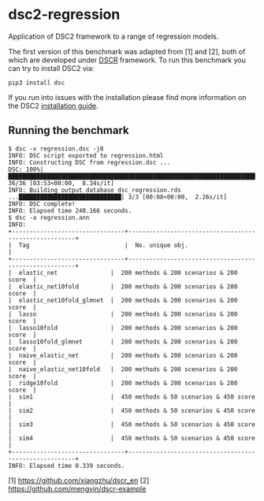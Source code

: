 # dsc2-regression
Application of DSC2 framework to a range of regression models.

The first version of this benchmark was adapted from [1] and [2], both of which are developed under [DSCR](https://github.com/stephens999/dscr) framework. To run this benchmark you can try to install DSC2 via:

```
pip3 install dsc
```
If you run into issues with the installation please find more information on the DSC2 [installation guide](https://stephenslab.github.io/dsc-wiki/installation.html). 

## Running the benchmark
```
$ dsc -x regression.dsc -j8
INFO: DSC script exported to regression.html
INFO: Constructing DSC from regression.dsc ...
DSC: 100%|██████████████████████████████████████████████████████████████████████| 36/36 [03:53<00:00,  8.34s/it]
INFO: Building output database dsc_regression.rds ...█████████████████████████████| 3/3 [00:08<00:00,  2.26s/it]
INFO: DSC complete!
INFO: Elapsed time 240.166 seconds.
$ dsc -a regression.ann 
INFO: 
+--------------------------------+-------------------------------------------------------+
|  Tag                           |  No. unique obj.                                      |
+--------------------------------+-------------------------------------------------------+
|  elastic_net               |  200 methods & 200 scenarios & 200 score  |
|  elastic_net10fold         |  200 methods & 200 scenarios & 200 score  |
|  elastic_net10fold_glmnet  |  200 methods & 200 scenarios & 200 score  |
|  lasso                     |  200 methods & 200 scenarios & 200 score  |
|  lasso10fold               |  200 methods & 200 scenarios & 200 score  |
|  lasso10fold_glmnet        |  200 methods & 200 scenarios & 200 score  |
|  naive_elastic_net         |  200 methods & 200 scenarios & 200 score  |
|  naive_elastic_net10fold   |  200 methods & 200 scenarios & 200 score  |
|  ridge10fold               |  200 methods & 200 scenarios & 200 score  |
|  sim1                      |  450 methods & 50 scenarios & 450 score   |
|  sim2                      |  450 methods & 50 scenarios & 450 score   |
|  sim3                      |  450 methods & 50 scenarios & 450 score   |
|  sim4                      |  450 methods & 50 scenarios & 450 score   |
+--------------------------------+-------------------------------------------------------+
INFO: Elapsed time 0.339 seconds.
```

[1] https://github.com/xiangzhu/dscr_en
[2] https://github.com/mengyin/dscr-example
